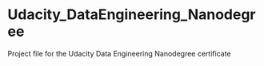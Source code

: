 # Udacity_DataEngineering_Nanodegree
Project file for the Udacity Data Engineering Nanodegree certificate 
